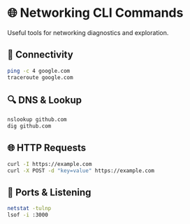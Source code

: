# 🌐 Networking CLI Commands

Useful tools for networking diagnostics and exploration.

## 📡 Connectivity

```bash
ping -c 4 google.com
traceroute google.com
```

## 🔍 DNS & Lookup

```bash
nslookup github.com
dig github.com
```

## 🌐 HTTP Requests

```bash
curl -I https://example.com
curl -X POST -d "key=value" https://example.com
```

## 🔗 Ports & Listening

```bash
netstat -tulnp
lsof -i :3000
```